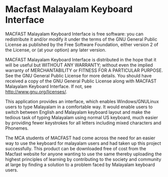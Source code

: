 Macfast Malayalam Keyboard Interface
====================================

MACFAST Malayalam Keyboard Interface is free software: you can redistribute it and/or modify it under the terms of the GNU General Public License as published by the Free Software Foundation, either version 2 of the License, or (at your option) any later version.

MACFAST Malayalam Keyboard Interface is distributed in the hope that it will be useful but WITHOUT ANY WARRANTY; without even the implied warranty of MERCHANTABILITY or FITNESS FOR A PARTICULAR PURPOSE.  See the GNU General Public License for more details. You should have received a copy of the GNU General Public License along with MACFAST Malayalam Keyboard Interface.  If not, see  
<http://www.gnu.org/licenses/>.


This application provides an interface, which enables Windows/GNULinux users to type Malayalam in a comfortable way. It would enable users to switch between English and Malayalam keyboard layout and make the tedious task of typing Malayalam using normal US keyboard, much easier by providing fewer keystrokes for all letters including mixed characters and Phonemes.

The MCA students of MACFAST had come across the need for an easier way to use the keyboard for malayalam users and had taken up this project successfully. This product can be downloaded free of cost from the Macfast website for anyone wanting to use the same thereby uploading the highest principles of learning by contributing to the society and community at large by finding a solution to a problem faced by Malayalam keyboard users.

